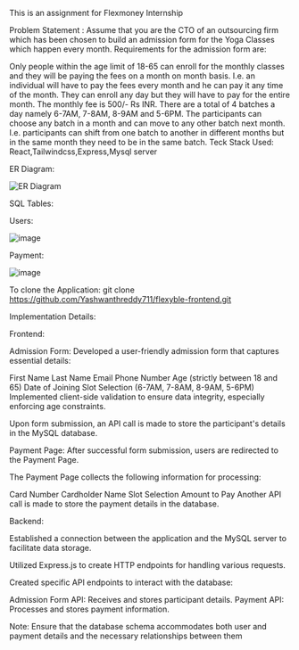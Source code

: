 This is an assignment for Flexmoney Internship

Problem Statement : Assume that you are the CTO of an outsourcing firm which has been chosen to build an admission form for the Yoga Classes which happen every month. Requirements for the admission form are:

Only people within the age limit of 18-65 can enroll for the monthly classes and they will be paying the fees on a month on month basis. I.e. an individual will have to pay the fees every month and he can pay it any time of the month.
They can enroll any day but they will have to pay for the entire month. The monthly fee is 500/- Rs INR.
There are a total of 4 batches a day namely 6-7AM, 7-8AM, 8-9AM and 5-6PM. The participants can choose any batch in a month and can move to any other batch next month. I.e. participants can shift from one batch to another in different months but in the same month they need to be in the same batch.
Teck Stack Used: React,Tailwindcss,Express,Mysql server



ER Diagram:



![ER Diagram](https://github.com/Yashwanthreddy711/flexyble-frontend/assets/99392805/2b639899-5902-441d-9ce3-5f6ad4f3e366)


SQL Tables:

Users:




![image](https://github.com/Yashwanthreddy711/flexyble-frontend/assets/99392805/f5c81c92-5569-453b-8223-461a9cba93dc)

Payment:




![image](https://github.com/Yashwanthreddy711/flexyble-frontend/assets/99392805/36b6a43b-c041-42ed-a2bb-a44a77d1e995)






To clone the Application:
git clone https://github.com/Yashwanthreddy711/flexyble-frontend.git


Implementation Details:

Frontend:

Admission Form:
Developed a user-friendly admission form that captures essential details:

First Name
Last Name
Email
Phone Number
Age (strictly between 18 and 65)
Date of Joining
Slot Selection (6-7AM, 7-8AM, 8-9AM, 5-6PM)
Implemented client-side validation to ensure data integrity, especially enforcing age constraints.

Upon form submission, an API call is made to store the participant's details in the MySQL database.

Payment Page:
After successful form submission, users are redirected to the Payment Page.

The Payment Page collects the following information for processing:

Card Number
Cardholder Name
Slot Selection
Amount to Pay
Another API call is made to store the payment details in the database.

Backend:

Established a connection between the application and the MySQL server to facilitate data storage.

Utilized Express.js to create HTTP endpoints for handling various requests.

Created specific API endpoints to interact with the database:

Admission Form API: Receives and stores participant details.
Payment API: Processes and stores payment information.

Note: Ensure that the database schema accommodates both user and payment details and the necessary relationships between them





